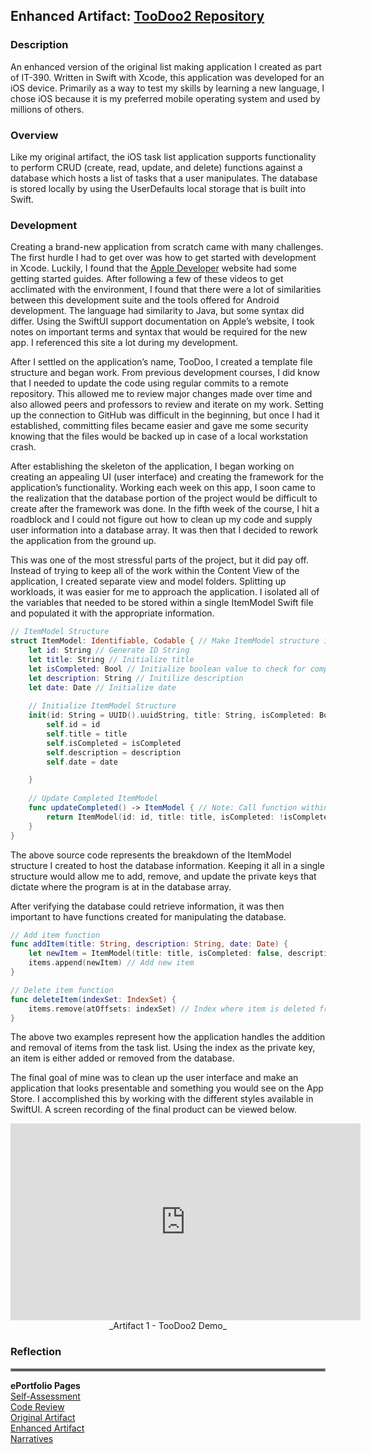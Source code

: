 ## Enhanced Artifact: [TooDoo2 Repository](https://github.com/Dustin-SNHU/TooDoo2)<br>

### Description
An enhanced version of the original list making application I created as part of IT-390. Written in Swift with Xcode, this application was developed for an iOS device. Primarily as a way to test my skills by learning a new language, I chose iOS because it is my preferred mobile operating system and used by millions of others.

### Overview
Like my original artifact, the iOS task list application supports functionality to perform CRUD (create, read, update, and delete) functions against a database which hosts a list of tasks that a user manipulates. The database is stored locally by using the UserDefaults local storage that is built into Swift. 

### Development
Creating a brand-new application from scratch came with many challenges. The first hurdle I had to get over was how to get started with development in Xcode. Luckily, I found that the [Apple Developer](https://developer.apple.com) website had some getting started guides. After following a few of these videos to get acclimated with the environment, I found that there were a lot of similarities between this development suite and the tools offered for Android development. The language had similarity to Java, but some syntax did differ. Using the SwiftUI support documentation on Apple’s website, I took notes on important terms and syntax that would be required for the new app. I referenced this site a lot during my development.

After I settled on the application’s name, TooDoo, I created a template file structure and began work. From previous development courses, I did know that I needed to update the code using regular commits to a remote repository. This allowed me to review major changes made over time and also allowed peers and professors to review and iterate on my work. Setting up the connection to GitHub was difficult in the beginning, but once I had it established, committing files became easier and gave me some security knowing that the files would be backed up in case of a local workstation crash.

 After establishing the skeleton of the application, I began working on creating an appealing UI (user interface) and creating the framework for the application’s functionality. Working each week on this app, I soon came to the realization that the database portion of the project would be difficult to create after the framework was done. In the fifth week of the course, I hit a roadblock and I could not figure out how to clean up my code and supply user information into a database array. It was then that I decided to rework the application from the ground up.

This was one of the most stressful parts of the project, but it did pay off. Instead of trying to keep all of the work within the Content View of the application, I created separate view and model folders. Splitting up workloads, it was easier for me to approach the application. I isolated all of the variables that needed to be stored within a single ItemModel Swift file and populated it with the appropriate information.

```swift
// ItemModel Structure
struct ItemModel: Identifiable, Codable { // Make ItemModel structure identifiable and codable
    let id: String // Generate ID String
    let title: String // Initialize title
    let isCompleted: Bool // Initialize boolean value to check for completed tasks
    let description: String // Initilize description
    let date: Date // Initialize date
    
    // Initialize ItemModel Structure
    init(id: String = UUID().uuidString, title: String, isCompleted: Bool, description: String, date: Date) { // Automatically create a unique ID for storing data
        self.id = id
        self.title = title
        self.isCompleted = isCompleted
        self.description = description
        self.date = date

    }
    
    // Update Completed ItemModel
    func updateCompleted() -> ItemModel { // Note: Call function within the ItemModel
        return ItemModel(id: id, title: title, isCompleted: !isCompleted, description: description, date: date)
    }
}
```

The above source code represents the breakdown of the ItemModel structure I created to host the database information. Keeping it all in a single structure would allow me to add, remove, and update the private keys that dictate where the program is at in the database array.

After verifying the database could retrieve information, it was then important to have functions created for manipulating the database.
```swift
// Add item function
func addItem(title: String, description: String, date: Date) {
    let newItem = ItemModel(title: title, isCompleted: false, description: description, date: date) // A new item will be added with title and isCompleted as being false
    items.append(newItem) // Add new item
}
```

```swift
// Delete item function
func deleteItem(indexSet: IndexSet) {
    items.remove(atOffsets: indexSet) // Index where item is deleted from
}
```

The above two examples represent how the application handles the addition and removal of items from the task list. Using the index as the private key, an item is either added or removed from the database.

The final goal of mine was to clean up the user interface and make an application that looks presentable and something you would see on the App Store. I accomplished this by working with the different styles available in SwiftUI. A screen recording of the final product can be viewed below.

<p align="center"><iframe width="560" height="315" src="https://www.youtube.com/embed/o4pGAJIfTDI" title="YouTube video player" frameborder="0" allow="accelerometer; autoplay; clipboard-write; encrypted-media; gyroscope; picture-in-picture" allowfullscreen></iframe>
_Artifact 1 - TooDoo2 Demo_</p>


### Reflection

<hr style="border:2px solid gray">

**ePortfolio Pages**<br>
[Self-Assessment](https://dustin-snhu.github.io)<br>
[Code Review](https://dustin-snhu.github.io/code_review)<br>
[Original Artifact](https://dustin-snhu.github.io/original_artifact)<br>
[Enhanced Artifact](https://dustin-snhu.github.io/enhanced_artifact)<br>
[Narratives](https://dustin-snhu.github.io/narratives)

